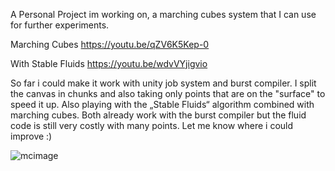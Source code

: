 
A Personal Project im working on, a marching cubes system that I can use for further experiments.

Marching Cubes
https://youtu.be/qZV6K5Kep-0

With Stable Fluids
https://youtu.be/wdvVYjigvio


So far i could make it work with unity job system and burst compiler.
I split the canvas in chunks and also taking only points that are on the "surface" to speed it up.
Also playing with the „Stable Fluids“ algorithm combined with marching cubes. 
Both already work with the burst compiler but the fluid code is still very costly with many points.
Let me know where i could improve :)


![mcimage](https://i.imgur.com/32QhR8x.jpeg)
